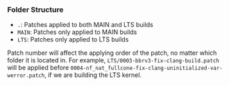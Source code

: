 ### Folder Structure

- `.`: Patches applied to both MAIN and LTS builds
- `MAIN`: Patches only applied to MAIN builds
- `LTS`: Patches only applied to LTS builds

Patch number will affect the applying order of the patch, no matter which folder it is located in. For example, `LTS/0003-bbrv3-fix-clang-build.patch` will be applied before `0004-nf_nat_fullcone-fix-clang-uninitialized-var-werror.patch`, if we are building the LTS kernel.
